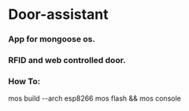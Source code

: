 # Door-assistant

### App for mongoose os.

### RFID and web controlled door.

### How To:

mos build --arch esp8266
mos flash && mos console 

